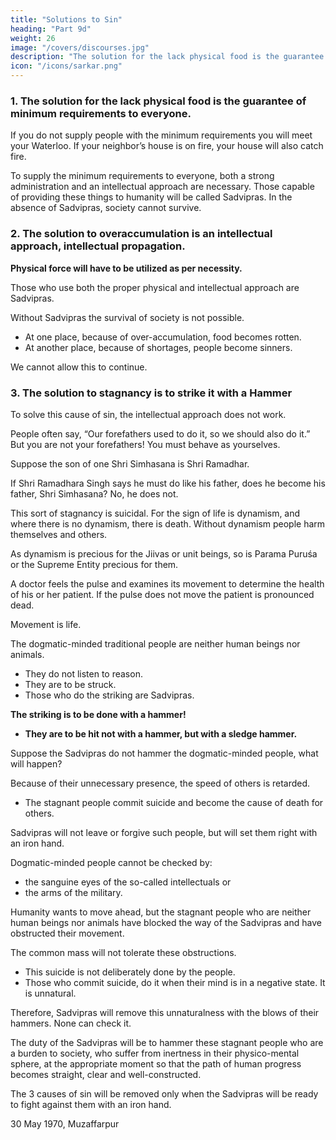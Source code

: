 ```yaml
---
title: "Solutions to Sin"
heading: "Part 9d"
weight: 26
image: "/covers/discourses.jpg"
description: "The solution for the lack physical food is the guarantee of minimum requirements to everyone"
icon: "/icons/sarkar.png"
---
```




### 1. The solution for the lack physical food is the guarantee of minimum requirements to everyone. 

If you do not supply people with the minimum requirements you will meet your Waterloo. If your neighbor’s house is on fire, your house will also catch fire. 

To supply the minimum requirements to everyone, both a strong administration and an intellectual approach are necessary. Those capable of providing these things to humanity will be called Sadvipras. In the absence of Sadvipras, society cannot survive.


### 2. The solution to overaccumulation is an intellectual approach, intellectual propagation. 

**Physical force will have to be utilized as per necessity.** 

Those who use both the proper physical and intellectual approach are Sadvipras. 

Without Sadvipras the survival of society is not possible. 
- At one place, because of over-accumulation, food becomes rotten. 
- At another place, because of shortages, people become sinners. 

We cannot allow this to continue.


### 3. The solution to stagnancy is to strike it with a Hammer

To solve this cause of sin, the intellectual approach does not work.

People often say, “Our forefathers used to do it, so we should also do it.” But you are not your forefathers! You must behave as yourselves. 

Suppose the son of one Shri Simhasana is Shri Ramadhar. 

If Shri Ramadhara Singh says he must do like his father, does he become his father, Shri Simhasana? No, he does not. 

This sort of stagnancy is suicidal. For the sign of life is dynamism, and where there is no dynamism, there is death. Without dynamism people harm themselves and others.

<!-- Bhayáńáḿ bhayaḿ bhiiśańaḿ bhiiśańánáḿ
Gatih prańináḿ pávanaḿ pávanánám. -->

<!-- [He is the worst of the fierce – the fear of fear. He is the most terrible of all the terrible things. He is the supreme destination of all. He is the purest of all the purifying objects.] -->

As dynamism is precious for the Jiivas or unit beings, so is Parama Puruśa or the Supreme Entity precious for them. 

A doctor feels the pulse and examines its movement to determine the health of his or her patient. If the pulse does not move the patient is pronounced dead. 

Movement is life. 


The dogmatic-minded traditional people are neither human beings nor animals. 
- They do not listen to reason.
- They are to be struck.
- Those who do the striking are Sadvipras. 

**The striking is to be done with a hammer!** 
- **They are to be hit not with a hammer, but with a sledge hammer.**

Suppose the Sadvipras do not hammer the dogmatic-minded people, what will happen?

Because of their unnecessary presence, the speed of others is retarded. 
- The stagnant people commit suicide and become the cause of death for others. 

Sadvipras will not leave or forgive such people, but will set them right with an iron hand.

Dogmatic-minded people cannot be checked by:
- the sanguine eyes of the so-called intellectuals or
- the arms of the military. 

Humanity wants to move ahead, but the stagnant people who are neither human beings nor animals have blocked the way of the Sadvipras and have obstructed their movement.

The common mass will not tolerate these obstructions.
- This suicide is not deliberately done by the people. 
- Those who commit suicide, do it when their mind is in a negative state. It is unnatural. 

Therefore, Sadvipras will remove this unnaturalness with the blows of their hammers. None can check it.

The duty of the Sadvipras will be to hammer these stagnant people who are a burden to society, who suffer from inertness in their physico-mental sphere, at the appropriate moment so that the path of human progress becomes straight, clear and well-constructed.

The 3 causes of sin will be removed only when the Sadvipras will be ready to fight against them with an iron hand. 

<!-- Today, at this hour, it is my call to the Sadvipras of the world not to delay any longer. They should march ahead and save human ity and make the path of humanity free of thorns. -->


30 May 1970, Muzaffarpur
